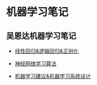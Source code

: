 # 机器学习笔记

## 吴恩达机器学习笔记

- [线性回归&逻辑回归&正则化](吴恩达机器学习/线性回归&逻辑回归&正则化.md)

- [神经网络学习算法](吴恩达机器学习/神经网络学习算法.md)

- [机器学习建议&机器学习系统设计](吴恩达机器学习/机器学习建议&机器学习系统设计.md)
